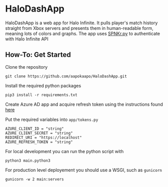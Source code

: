 # HaloDashApp
HaloDashApp is a web app for Halo Infinite. It pulls player's match history straight from Xbox servers and presents them in human-readable form, meaning lots of colors and graphs. 
The app uses [SPNKr.py](https://github.com/acurtis166/spnkr) to authenticate with Halo Infinite API

## How-To: Get Started
Clone the repository
```
git clone https://github.com/aapokaapo/HaloDashApp.git
```
Install the required python packages
```
pip3 install -r requirements.txt
```
Create Azure AD app and acquire refresh token using the instructions found [here](https://acurtis166.github.io/SPNKr/getting-started/)

Put the required variables into `app/tokens.py`
```
AZURE_CLIENT_ID = "string"
AZURE_CLIENT_SECRET = "string"
REDIRECT_URI = "https://localhost"
AZURE_REFRESH_TOKEN = "string"
```
For local development you can run the python script with
```
python3 main.python3
```
For production level deployement you should use a WSGI, such as `gunicorn`
```
gunicorn -w 2 main:servers
```

